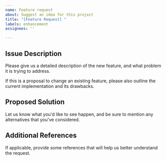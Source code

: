 ```yaml
---
name: Feature request
about: Suggest an idea for this project
title: "[Feature Request] "
labels: enhancement
assignees: ''

---
```


Issue Description
-----------------

Please give us a detailed description of the new feature, and what problem it is trying to address. 

If this is a proposal to change an existing feature, please also outline the current
implementation and its drawbacks.

Proposed Solution
-----------------

Let us know what you'd like to see happen, and be sure to mention
any alternatives that you've considered.

Additional References
---------------------

If applicable, provide some references that will help us better understand the request.
